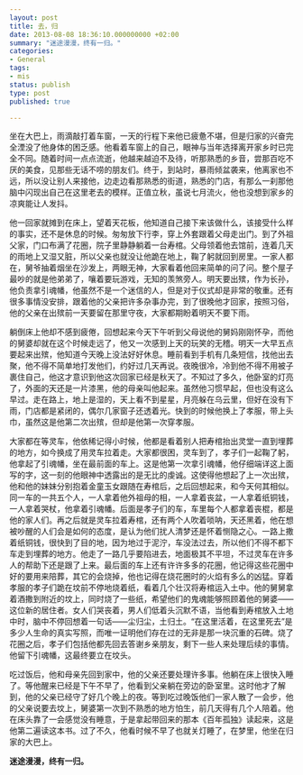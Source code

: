 ```yaml
---
layout: post
title: 去，归
date: 2013-08-08 18:36:10.000000000 +02:00
summary: "迷途漫漫，终有一归。"
categories:
- General
tags:
- mis
status: publish
type: post
published: true

---
```


坐在大巴上，雨滴敲打着车窗，一天的行程下来他已疲惫不堪，但是归家的兴奋完全湮没了他身体的困乏感。他看着车窗上的自己，眼神与当年选择离开家乡时已完全不同。随着时间一点点流逝，他越来越迫不及待，听那熟悉的乡音，尝那百吃不厌的美食，见那些无话不唠的朋友们。终于，到站时，暴雨倾盆袭来，他离家也不远，所以没让别人来接他，边走边看那熟悉的街道，熟悉的门店，有那么一刹那他脑中闪现出自己在这里老去的模样。正值立秋，虽说七月流火，他也没想到家乡的凉爽能让人发抖。

他一回家就摊到在床上，望着天花板，他知道自己接下来该做什么，该接受什么样的事实，还不是休息的时候。匆匆放下行李，穿上外套跟着父母走出门。到了外祖父家，门口布满了花圈，院子里静静躺着一台寿棺。父母领着他去馆前，连着几天的雨地上又湿又脏，所以父亲也就没让他跪在地上，鞠了躬就回到房里。一家人都在，舅爷抽着烟坐在沙发上，两眼无神，大家看着他回来简单的问了问。整个屋子最吵的就是他弟弟了，嚷着要玩游戏，无知的羡煞旁人。明天要出殡，作为长孙，他负责拿引魂幡，他虽然不是一个迷信的人，但是对于仪式却是非常的敬重。还有很多事情没安排，跟着他的父亲把许多杂事办完，到了很晚他才回家，按照习俗，他的父亲在出殡前一天要留在那里守夜，大家都期盼着明天不要下雨。

躺倒床上他却不感到疲倦，回想起来今天下午听到父母说他的舅妈刚刚怀孕，而他的舅婆却就在这个时候走远了，他又一次感到上天的玩笑的无稽。明天一大早五点要起来出殡，他知道今天晚上没法好好休息。睡前看到手机有几条短信，找他出去聚，他不得不简单地打发他们，约好过几天再说。夜晚很冷，冷到他不得不用被子裹住自己，他这才意识到他这次回家已经是秋天了。不知过了多久，他卧室的灯亮了，外面的天还是一片漆黑，他的母亲叫他起来。虽然他习惯早起，但也没有这么早过。走在路上，地上是湿的，天上看不到星星，月亮躲在乌云里，但好在没有下雨，门店都是紧闭的，偶尔几家窗子还透着光。快到的时候他换上了孝服，带上头巾，虽然这是他第二次出殡，但却是他第一次穿孝服。

大家都在等灵车，他依稀记得小时候，他都是看着别人把寿棺抬出灵堂一直到埋葬的地方，如今换成了用灵车拉着走。大家都很困，灵车到了，孝子们一起鞠了躬，他拿起了引魂幡，坐在最前面的车上。这是他第一次拿引魂幡，他仔细端详这上面写的字，这一刻的他眼神中透露出的是无比的虔诚。这使得他想起了上一次出殡，他和他的妹妹分别抱着金童玉女跟随在寿棺后，之后回想起来，和今天何其相似。同一车的一共五个人，一人拿着他外祖母的相，一人拿着丧盆，一人拿着纸铜钱，一人拿着哭杖，他拿着引魂幡。后面是孝子们的车，车里每个人都拿着丧棍，都是他的家人们。再之后就是灵车拉着寿棺，还有两个人吹着唢呐，天还黑着，他在想被吵醒的人们会是如何的态度，是认为他们扰人清梦还是怀着恻隐之心。一路上撒着纸铜钱，很快到了目的地，因为地过于泥泞，车没法过去，所以他们不得不都下车走到埋葬的地方。他走了一路几乎要陷进去，地面极其不平坦，不过灵车在许多人的帮助下还是跟了上来。最后面的车上还有许许多多的花圈，他记得这些花圈中好的要用来陪葬，其它的会烧掉，他也记得在烧花圈时的火焰有多么的凶猛。穿着孝服的孝子们跪在坟前不停地烧着纸，看着几个壮汉将寿棺运入土中。他的舅舅拿着酒撒到附近的坟上，同时烧了一些纸，希望他们的鬼魂能够照顾着他的舅婆——这位新的居住者。女人们哭丧着，男人们低着头沉默不语，当他看到寿棺放入土地中时，脑中不停回想着一句话——尘归尘，土归土。“在这里活着，在这里死去”是多少人生命的真实写照，而唯一证明他们存在过的无非是那一块沉重的石碑。烧了花圈之后，孝子们包括他都先回去答谢乡亲朋友，剩下一些人来处理后续的事情。他留下引魂幡，这最终要立在坟头。

吃过饭后，他和母亲先回到家中，他的父亲还要处理许多事。他躺在床上很快入睡了。等他醒来已经是下午不早了，他看到父亲躺在旁边的卧室里。这时他才了解到，他的父亲已经守了好几个晚上的夜。等到吃过晚饭他们一家人散了一会步，他的父亲说要去坟上，舅婆第一次到不熟悉的地方怕生，前几天得有几个人陪着。他在床头靠了一会感觉没有睡意，于是拿起带回来的那本《百年孤独》读起来，这是他第二遍读这本书。过了不久，他看时候不早了也就关灯睡了，在梦里，他坐在归家的大巴上。

**迷途漫漫，终有一归。**
